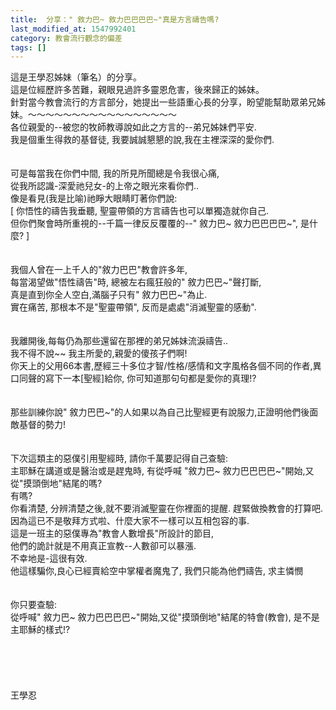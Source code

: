 ```yaml
---
title:  分享：" 敘力巴~ 敘力巴巴巴巴~"真是方言禱告嗎?
last_modified_at: 1547992401
category: 教會流行觀念的偏差
tags: []
---
```


這是王學忍姊妹（筆名）的分享。<br>這是位經歷許多苦難，親眼見過許多靈恩危害，後來歸正的姊妹。<br>針對當今教會流行的方言部分，她提出一些語重心長的分享，盼望能幫助眾弟兄姊妹。<!--more-->～～～～～～～～～～～～～～～～～<br>各位親愛的--被您的牧師教導說如此之方言的--弟兄姊妹們平安.<br>我是個重生得救的基督徒, 我要誠誠懇懇的說,我在主裡深深的愛你們. <br> <br><br>可是每當我在你們中間, 我的所見所聞總是令我很心痛, <br>從我所認識-深愛祂兒女-的上帝之眼光來看你們.. <br>像是看見(我是比喻)祂睜大眼睛盯著你們說: <br>[ 你悟性的禱告我垂聽, 聖靈帶領的方言禱告也可以單獨造就你自己. <br>但你們聚會時所重視的--千篇一律反反覆覆的--" 敘力巴~ 敘力巴巴巴巴~", 是什麼? ]<br> <br><br>我個人曾在一上千人的"敘力巴巴"教會許多年, <br>每當渴望做"悟性禱告"時, 總被左右瘋狂般的" 敘力巴巴~"聲打斷,<br>真是直到你全人空白,滿腦子只有" 敘力巴巴~"為止.<br>實在痛苦, 那根本不是"聖靈帶領", 反而是處處"消滅聖靈的感動".<br> <br><br>我離開後,每每仍為那些還留在那裡的弟兄姊妹流淚禱告.. <br>我不得不說~~ 我主所愛的,親愛的傻孩子們啊!<br>你天上的父用66本書,歷經三十多位才智/性格/感情和文字風格各個不同的作者,異口同聲的寫下一本[聖經]給你, 你可知道那句句都是愛你的真理!?<br><br><br>那些訓練你說" 敘力巴巴~"的人如果以為自己比聖經更有說服力,正證明他們後面敵基督的勢力!<br> <br><br>下次這類主的惡僕引用聖經時, 請你千萬要記得自己查驗:<br>主耶穌在講道或是醫治或是趕鬼時, 有從呼喊 "敘力巴~ 敘力巴巴巴巴~"開始,又從"摸頭倒地"結尾的嗎?<br>有嗎? <br>你看清楚, 分辨清楚之後,就不要消滅聖靈在你裡面的提醒. 趕緊做換教會的打算吧.<br>因為這已不是敬拜方式啦、什麼大家不一樣可以互相包容的事. <br>這是一班主的惡僕專為"教會人數增長"所設計的節目,<br>他們的詭計就是不用真正宣教--人數卻可以暴漲.<br>不幸地是-這很有效.<br>他這樣騙你,良心已經賣給空中掌權者魔鬼了, 我們只能為他們禱告, 求主憐憫<br><br><br>你只要查驗:<br>從呼喊" 敘力巴~ 敘力巴巴巴巴~"開始,又從"摸頭倒地"結尾的特會(教會), 是不是主耶穌的樣式!?<br><br><br><br><br><br>王學忍
